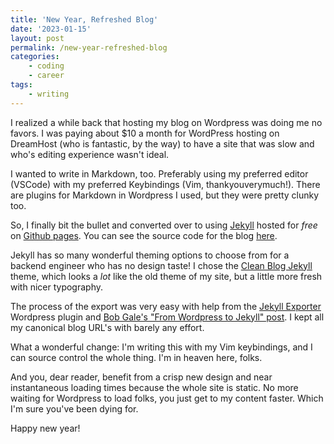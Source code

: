 ```yaml
---
title: 'New Year, Refreshed Blog'
date: '2023-01-15'
layout: post
permalink: /new-year-refreshed-blog
categories:
    - coding
    - career
tags:
    - writing
---
```


I realized a while back that hosting my blog on Wordpress was doing me no favors. I was paying about $10 a month for WordPress hosting on DreamHost (who is fantastic, by the way) to have a site that was slow and who's editing experience wasn't ideal. 

I wanted to write in Markdown, too. Preferably using my preferred editor (VSCode) with my preferred Keybindings (Vim, thankyouverymuch!). There are plugins for Markdown in Wordpress I used, but they were pretty clunky too.

So, I finally bit the bullet and converted over to using [Jekyll](https://jekyllrb.com/) hosted for _free_ on [Github pages](https://pages.github.com/). You can see the source code for the blog [here](https://github.com/theothermattm/theothermattm.github.io). 

Jekyll has so many wonderful theming options to choose from for a backend engineer who has no design taste! I chose the [Clean Blog Jekyll](https://github.com/StartBootstrap/startbootstrap-clean-blog-jekyll/) theme, which looks a _lot_ like the old theme of my site, but a little more fresh with nicer typography.

The process of the export was very easy with help from the [Jekyll Exporter](https://wordpress.org/plugins/jekyll-exporter/) Wordpress plugin and [Bob Gale's "From Wordpress to Jekyll" post](https://www.bawbgale.com/from-wordpress-to-jekyll/). I kept all my canonical blog URL's with barely any effort. 

What a wonderful change: I'm writing this with my Vim keybindings, and I can source control the whole thing. I'm in heaven here, folks.

And you, dear reader, benefit from a crisp new design and near instantaneous loading times because the whole site is static. No more waiting for Wordpress to load folks, you just get to my content faster. Which I'm sure you've been dying for.

Happy new year!